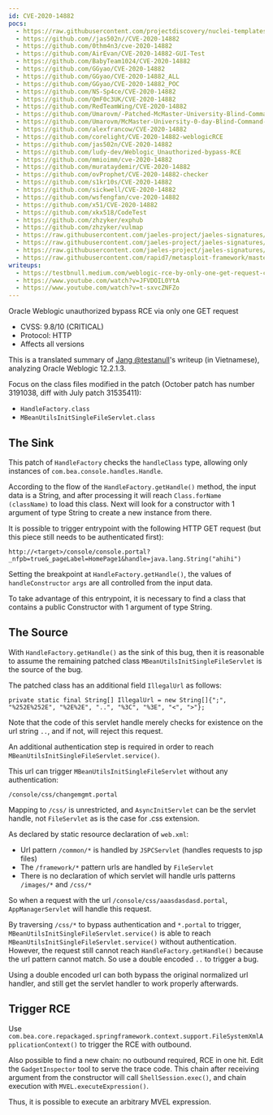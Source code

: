 ```yaml
---
id: CVE-2020-14882
pocs:
  - https://raw.githubusercontent.com/projectdiscovery/nuclei-templates/master/cves/CVE-2020-14882.yaml
  - https://github.com//jas502n//CVE-2020-14882
  - https://github.com/0thm4n3/cve-2020-14882
  - https://github.com/AirEvan/CVE-2020-14882-GUI-Test
  - https://github.com/BabyTeam1024/CVE-2020-14882
  - https://github.com/GGyao/CVE-2020-14882
  - https://github.com/GGyao/CVE-2020-14882_ALL
  - https://github.com/GGyao/CVE-2020-14882_POC
  - https://github.com/NS-Sp4ce/CVE-2020-14882
  - https://github.com/QmF0c3UK/CVE-2020-14882
  - https://github.com/RedTeamWing/CVE-2020-14882
  - https://github.com/Umarovm/-Patched-McMaster-University-Blind-Command-Injection
  - https://github.com/Umarovm/McMaster-University-0-day-Blind-Command-Injection
  - https://github.com/alexfrancow/CVE-2020-14882
  - https://github.com/corelight/CVE-2020-14882-weblogicRCE
  - https://github.com/jas502n/CVE-2020-14882
  - https://github.com/ludy-dev/Weblogic_Unauthorized-bypass-RCE
  - https://github.com/mmioimm/cve-2020-14882
  - https://github.com/murataydemir/CVE-2020-14882
  - https://github.com/ovProphet/CVE-2020-14882-checker
  - https://github.com/s1kr10s/CVE-2020-14882
  - https://github.com/sickwell/CVE-2020-14882
  - https://github.com/wsfengfan/cve-2020-14882
  - https://github.com/x51/CVE-2020-14882
  - https://github.com/xkx518/CodeTest
  - https://github.com/zhzyker/exphub
  - https://github.com/zhzyker/vulmap
  - https://raw.githubusercontent.com/jaeles-project/jaeles-signatures/master/cves/oracle-weblogic-console-rce-cve-2020-14882.yaml
  - https://raw.githubusercontent.com/jaeles-project/jaeles-signatures/master/cves/oracle-weblogic-console-rce-probe-cve-2020-14882.yaml
  - https://raw.githubusercontent.com/jaeles-project/jaeles-signatures/master/cves/oracle-weblogic-rce-cve-2020-14882.yaml
  - https://raw.githubusercontent.com/rapid7/metasploit-framework/master/modules/exploits/multi/http/weblogic_admin_handle_rce.rb
writeups:
  - https://testbnull.medium.com/weblogic-rce-by-only-one-get-request-cve-2020-14882-analysis-6e4b09981dbf
  - https://www.youtube.com/watch?v=JFVDOIL0YtA
  - https://www.youtube.com/watch?v=t-sxvcZNFZo
---
```

Oracle Weblogic unauthorized bypass RCE via only one GET request

* CVSS: 9.8/10 (CRITICAL)
* Protocol: HTTP
* Affects all versions

This is a translated summary of [Jang @testanull](https://twitter.com/testanull/status/1321390624042442753)'s writeup (in Vietnamese), analyzing Oracle Weblogic 12.2.1.3. 

Focus on the class files modified in the patch (October patch has number 3191038, diff with July patch 31535411): 
* `HandleFactory.class`
* `MBeanUtilsInitSingleFileServlet.class`

## The Sink

 This patch of `HandleFactory` checks the `handleClass` type, allowing only instances of `com.bea.console.handles.Handle`.

 According to the flow of the `HandleFactory.getHandle()` method, the input data is a String, and after processing it will reach `Class.forName (className)` to load this class. Next will look for a constructor with 1 argument of type String to create a new instance from there.

 It is possible to trigger entrypoint with the following HTTP GET request (but this piece still needs to be authenticated first):
 ```
 http://<target>/console/console.portal?_nfpb=true&_pageLabel=HomePage1&handle=java.lang.String("ahihi")
 ```

Setting the breakpoint at `HandleFactory.getHandle()`, the values of `handleConstructor` `args` are all controlled from the input data.

To take advantage of this entrypoint, it is necessary to find a class that contains a public Constructor with 1 argument of type String.

## The Source

With `HandleFactory.getHandle()` as the sink of this bug, then it is reasonable to assume the remaining patched class `MBeanUtilsInitSingleFileServlet` is the source of the bug.

The patched class has an additional field `IllegalUrl` as follows:
```
private static final String[] IllegalUrl = new String[]{";", "%252E%252E", "%2E%2E", "..", "%3C", "%3E", "<", ">"};
```

Note that the code of this servlet handle merely checks for existence on the url string `..`, and if not, will reject this request.

An additional authentication step is required in order to reach `MBeanUtilsInitSingleFileServlet.service()`.

This url can trigger `MBeanUtilsInitSingleFileServlet` without any authentication:
```
/console/css/changemgmt.portal
```

Mapping to `/css/` is unrestricted, and `AsyncInitServlet` can be the servlet handle, not `FileServlet` as is the case for .css extension.

As declared by static resource declaration of `web.xml`:
* Url pattern `/common/*` is handled by `JSPCServlet` (handles requests to jsp files)
* The `/framework/*` pattern urls are handled by `FileServlet`
* There is no declaration of which servlet will handle urls patterns `/images/*` and `/css/*`

So when a request with the url `/console/css/aaasdasdasd.portal`, `AppManagerServlet` will handle this request. 

By traversing `/css/*` to bypass authentication and `*.portal` to trigger, `MBeanUtilsInitSingleFileServlet.service()` is able to reach `MBeanUtilsInitSingleFileServlet.service()` without authentication. However, the request still cannot reach `HandleFactory.getHandle()` because the url pattern cannot match. So use a double encoded `..` to trigger a bug.

Using a double encoded url can both bypass the original normalized url handler, and still get the servlet handler to work properly afterwards.

## Trigger RCE

Use `com.bea.core.repackaged.springframework.context.support.FileSystemXmlApplicationContext()` to trigger the RCE with outbound.

Also possible to find a new chain: no outbound required, RCE in one hit. Edit the `GadgetInspector` tool to serve the trace code. This chain after receiving argument from the constructor will call `ShellSession.exec()`, and chain execution with `MVEL.executeExpression()`.

Thus, it is possible to execute an arbitrary MVEL expression.
